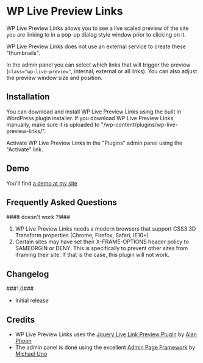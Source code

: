 WP Live Preview Links
=====================


WP Live Preview Links allows you to see a live scaled preview of the site you are linking to in a pop-up dialog style window prior to clicking on it.

WP Live Preview Links does not use an external service to create these "thumbnails".

In the admin panel you can select which links that will trigger the preview (`class="wp-live-preview"`, internal, external or all links). You can also adjust the preview window size and position.


Installation 
-------------

You can download and install WP Live Preview Links using the built in WordPress plugin installer. If you download WP Live Preview Links manually, make sure it is uploaded to "/wp-content/plugins/wp-live-preview-links/".

Activate WP Live Preview Links in the "Plugins" admin panel using the "Activate" link.

Demo
-------

You'll find [a demo at my site](http://soderlind.no/wp-live-preview-links/#demo)

Frequently Asked Questions 
--------------------------

###It doesn't work ?!###

1. WP Live Preview Links needs a modern browsers that support CSS3 3D Transform properties (Chrome, Firefox, Safari, IE10+)
1. Certain sites may have set their X-FRAME-OPTIONS header policy to SAMEORGIN or DENY. This is specifically to prevent other sites from iframing their site. If that is the case, this plugin will not work.



Changelog
---------
###1.0###
* Initial release


Credits
-------
* WP Live Preview Links uses the [Jquery Live Link Preview Plugin](https://github.com/alanphoon/jquery-live-preview)  by [Alan Phoon](http://www.ampedupdesigns.com/about)
* The admin panel is done using the excellent [Admin Page Framework](http://wordpress.org/plugins/admin-page-framework/) by [Michael Uno](http://michaeluno.jp/)
